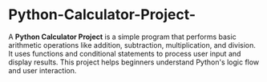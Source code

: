 # Python-Calculator-Project-
A **Python Calculator Project** is a simple program that performs basic arithmetic operations like addition, subtraction, multiplication, and division. It uses functions and conditional statements to process user input and display results. This project helps beginners understand Python's logic flow and user interaction.
